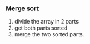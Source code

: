 ### Merge sort
1. divide the array in 2 parts
2. get both parts sorted 
3. merge the two sorted parts. 